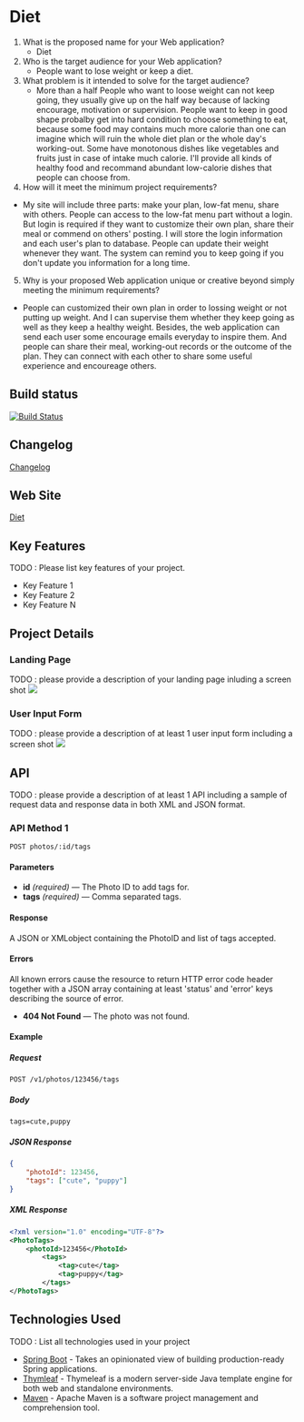# Diet
1. What is the proposed name for your Web application?
   - Diet
2. Who is the target audience for your Web application?
   - People want to lose weight or keep a diet. 
3. What problem is it intended to solve for the target audience?
   - More than a half People who want to loose weight can not keep going, 
     they usually give up on the half way because of lacking encourage, motivation or supervision. 
     People want to keep in good shape probalby get into hard condition to choose something to eat,
     because some food may contains much more calorie than one can imagine which will ruin the whole 
     diet plan or the whole day's working-out. Some have monotonous dishes like vegetables and fruits 
     just in case of intake much calorie. I'll provide all kinds of healthy food and recommand abundant
     low-calorie dishes that people can choose from.
4. How will it meet the minimum project requirements?
  - My site will include three parts: make your plan, low-fat menu, share with others.
    People can access to the low-fat menu part without a login. But login is required if they want to 
    customize their own plan, share their meal or commend on others' posting. I will store the login 
    information and each user's plan to database. People can update their weight whenever they want. 
    The system can remind you to keep going if you don't update you information for a long time.
5. Why is your proposed Web application unique or creative beyond simply meeting the minimum requirements?
  - People can customized their own plan in order to lossing weight or not putting up weight. 
    And I can supervise them whether they keep going as well as they keep a healthy weight. 
    Besides, the web application can send each user some encourage emails everyday to inspire them.
    And people can share their meal, working-out records or the outcome of the plan. 
    They can connect with each other to share some useful experience and encoureage others.


## Build status
[![Build Status](https://travis-ci.org/infsci2560sp17/full-stack-web-ninazhang935.svg?branch=master)](https://travis-ci.org/infsci2560sp17/full-stack-web-ninazhang935)

## Changelog
 
[Changelog](CHANGELOG.md) 

## Web Site

[Diet](https://vast-lowlands-52494.herokuapp.com/)


## Key Features

TODO : Please list key features of your project.

* Key Feature 1
* Key Feature 2
* Key Feature N

## Project Details

### Landing Page

TODO : please provide a description of your landing page inluding a screen shot ![](https://.../image.JPG)

### User Input Form

TODO : please provide a description of at least 1 user input form including a screen shot ![](https://.../image.jpg)

## API

TODO : please provide a description of at least 1 API including a sample of request data and response data in both XML and JSON format.

### API Method 1

    POST photos/:id/tags

#### Parameters

- **id** _(required)_ — The Photo ID to add tags for.
- **tags** _(required)_ — Comma separated tags.

#### Response

A JSON or XMLobject containing the PhotoID and list of tags accepted.

#### Errors

All known errors cause the resource to return HTTP error code header together with a JSON array containing at least 'status' and 'error' keys describing the source of error.

- **404 Not Found** — The photo was not found.

#### Example

##### Request

    POST /v1/photos/123456/tags

##### Body

    tags=cute,puppy


##### JSON Response

```json
{
    "photoId": 123456,
    "tags": ["cute", "puppy"]
}
```

##### XML Response

```xml
<?xml version="1.0" encoding="UTF-8"?>
<PhotoTags>
    <photoId>123456</PhotoId>
        <tags>
            <tag>cute</tag>
            <tag>puppy</tag>
        </tags>
</PhotoTags>
```

## Technologies Used

TODO : List all technologies used in your project

- [Spring Boot](https://projects.spring.io/spring-boot/) - Takes an opinionated view of building production-ready Spring applications.
- [Thymleaf](http://www.thymeleaf.org/) - Thymeleaf is a modern server-side Java template engine for both web and standalone environments.
- [Maven](https://maven.apache.org/) - Apache Maven is a software project management and comprehension tool.
